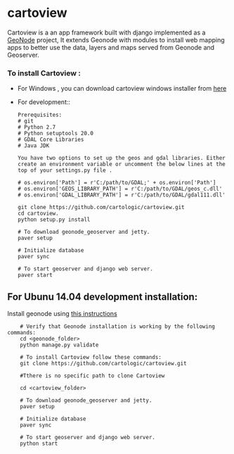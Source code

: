 # cartoview
Cartoview is a an app framework built with django implemented as a [GeoNode](http://geonode.org/) project, It extends Geonode with modules to install web mapping apps to better use the data, layers and maps served from Geonode and Geoserver. 

### To install Cartoview :
  - For Windows , you can download cartoview windows installer from [here](http://cartologic.com/cartoview/download/)
	
  - For development::

		Prerequisites:
		# git		
		# Python 2.7		
		# Python setuptools 20.0
		# GDAL Core Libraries
		# Java JDK

		You have two options to set up the geos and gdal libraries. Either create an environment variable or uncomment the below lines at the top of your settings.py file .

		# os.environ['Path'] = r'C:/path/to/GDAL;' + os.environ['Path']
		# os.environ['GEOS_LIBRARY_PATH'] = r'C:/path/to/GDAL/geos_c.dll'
		# os.environ['GDAL_LIBRARY_PATH'] = r'C:/path/to/GDAL/gdal111.dll'
  
		git clone https://github.com/cartologic/cartoview.git
		cd cartoview.
		python setup.py install
		
		# To download geonode_geoserver and jetty.
		paver setup
		
		# Initialize database
		paver sync
		
		# To start geoserver and django web server.
		paver start
		


## For Ubunu 14.04 development installation:

   Install geonode using [this instructions](http://docs.geonode.org/en/master/tutorials/install_and_admin/geonode_install/install_geonode_application.html)
   
		
		# Verify that Geonode installation is working by the following commands:
		cd <geonode_folder>
		python manage.py validate 
		
		# To install Cartoview follow these commands:
		git clone https://github.com/cartologic/cartoview.git

		#Tthere is no specific path to clone Cartoview

		cd <cartoview_folder>
		
		# To download geonode_geoserver and jetty.
		paver setup
		
		# Initialize database
		paver sync
		
		# To start geoserver and django web server.
		python start


    
	




